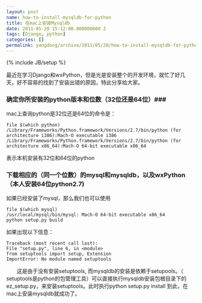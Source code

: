 ```yaml
---
layout: post
name: how-to-install-mysqldb-for-python
title: 在mac上安装Mysqldb
date: 2011-05-20 15:12:00.000000000 Z
tags: [Django, python]
categories: []
permalink: yangdong/archive/2011/05/20/how-to-install-mysqldb-for-python.html
---
```

{% include JB/setup %}

最近在学习Django和wxPython，但是光是安装整个的开发环境，就忙了好几天，好不容易的找到了安装出错的原因，特此分享给大家。

### 确定你所安装的python版本和位数（32位还是64位）### 
mac上查询python是32位还是64位的命令是：
    
    file $(which python)
    /Library/Frameworks/Python.framework/Versions/2.7/bin/python (for architecture i386):Mach-O executable i386 /Library/Frameworks/Python.framework/Versions/2.7/bin/python (for architecture x86_64):Mach-O 64-bit executable x86_64

表示本机安装有32位和64位的python

### 下载相应的（同一个位数）的mysql和mysqldb，以及wxPython（本人安装64位python2.7) ###
如果已经安装了mysql，那么我们也可以使用

    file $(which mysql)
    /usr/local/mysql/bin/mysql: Mach-O 64-bit executable x86_64
    python setup.py build

<!-- more -->
如果出现以下信息：


    Traceback (most recent call last):
    File "setup.py", line 6, in <module>
    from setuptools import setup, Extension
    ImportError: No module named setuptools

　　这是由于没有安装setuptools, 而mysqldb的安装是依赖于setupools。（
setuptools是python的包管理工具）可以直接执行mysqldb安装包根目录下的ez_setup.py，来安装setuptools。此时执行python setup.py install 到此，在mac上安装mysqldb就成功了。

